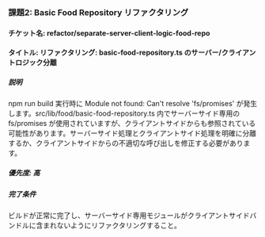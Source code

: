 ### 課題2: Basic Food Repository リファクタリング
#### チケット名: refactor/separate-server-client-logic-food-repo
#### タイトル: リファクタリング: basic-food-repository.ts のサーバー/クライアントロジック分離
##### 説明
npm run build 実行時に Module not found: Can't resolve 'fs/promises' が発生します。src/lib/food/basic-food-repository.ts 内でサーバーサイド専用の fs/promises が使用されていますが、クライアントサイドからも参照されている可能性があります。サーバーサイド処理とクライアントサイド処理を明確に分離するか、クライアントサイドからの不適切な呼び出しを修正する必要があります。
##### 優先度: 高
##### 完了条件
ビルドが正常に完了し、サーバーサイド専用モジュールがクライアントサイドバンドルに含まれないようにリファクタリングすること。
